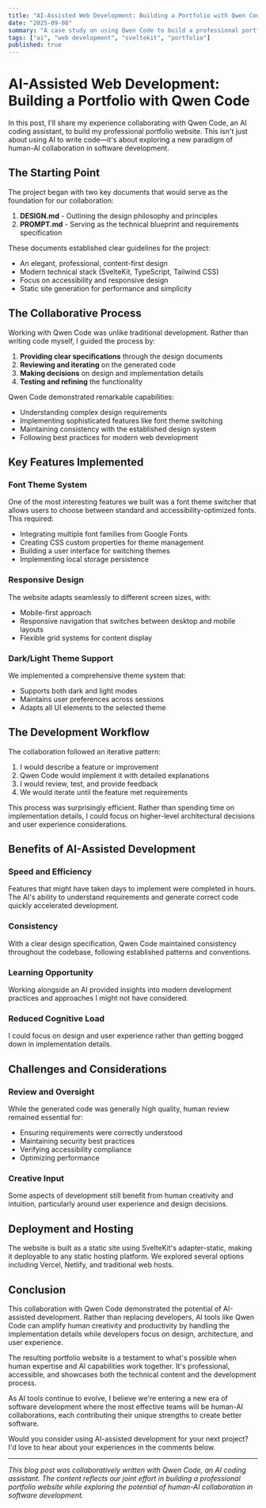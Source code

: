 ```yaml
---
title: "AI-Assisted Web Development: Building a Portfolio with Qwen Code"
date: "2025-09-08"
summary: "A case study on using Qwen Code to build a professional portfolio website from design documents, showcasing the potential of AI-assisted development."
tags: ["ai", "web development", "sveltekit", "portfolio"]
published: true
---
```


# AI-Assisted Web Development: Building a Portfolio with Qwen Code

In this post, I'll share my experience collaborating with Qwen Code, an AI coding assistant, to build my professional portfolio website. This isn't just about using AI to write code—it's about exploring a new paradigm of human-AI collaboration in software development.

## The Starting Point

The project began with two key documents that would serve as the foundation for our collaboration:

1. **DESIGN.md** - Outlining the design philosophy and principles
2. **PROMPT.md** - Serving as the technical blueprint and requirements specification

These documents established clear guidelines for the project:
- An elegant, professional, content-first design
- Modern technical stack (SvelteKit, TypeScript, Tailwind CSS)
- Focus on accessibility and responsive design
- Static site generation for performance and simplicity

## The Collaborative Process

Working with Qwen Code was unlike traditional development. Rather than writing code myself, I guided the process by:

1. **Providing clear specifications** through the design documents
2. **Reviewing and iterating** on the generated code
3. **Making decisions** on design and implementation details
4. **Testing and refining** the functionality

Qwen Code demonstrated remarkable capabilities:
- Understanding complex design requirements
- Implementing sophisticated features like font theme switching
- Maintaining consistency with the established design system
- Following best practices for modern web development

## Key Features Implemented

### Font Theme System
One of the most interesting features we built was a font theme switcher that allows users to choose between standard and accessibility-optimized fonts. This required:

- Integrating multiple font families from Google Fonts
- Creating CSS custom properties for theme management
- Building a user interface for switching themes
- Implementing local storage persistence

### Responsive Design
The website adapts seamlessly to different screen sizes, with:
- Mobile-first approach
- Responsive navigation that switches between desktop and mobile layouts
- Flexible grid systems for content display

### Dark/Light Theme Support
We implemented a comprehensive theme system that:
- Supports both dark and light modes
- Maintains user preferences across sessions
- Adapts all UI elements to the selected theme

## The Development Workflow

The collaboration followed an iterative pattern:
1. I would describe a feature or improvement
2. Qwen Code would implement it with detailed explanations
3. I would review, test, and provide feedback
4. We would iterate until the feature met requirements

This process was surprisingly efficient. Rather than spending time on implementation details, I could focus on higher-level architectural decisions and user experience considerations.

## Benefits of AI-Assisted Development

### Speed and Efficiency
Features that might have taken days to implement were completed in hours. The AI's ability to understand requirements and generate correct code quickly accelerated development.

### Consistency
With a clear design specification, Qwen Code maintained consistency throughout the codebase, following established patterns and conventions.

### Learning Opportunity
Working alongside an AI provided insights into modern development practices and approaches I might not have considered.

### Reduced Cognitive Load
I could focus on design and user experience rather than getting bogged down in implementation details.

## Challenges and Considerations

### Review and Oversight
While the generated code was generally high quality, human review remained essential for:
- Ensuring requirements were correctly understood
- Maintaining security best practices
- Verifying accessibility compliance
- Optimizing performance

### Creative Input
Some aspects of development still benefit from human creativity and intuition, particularly around user experience and design decisions.

## Deployment and Hosting

The website is built as a static site using SvelteKit's adapter-static, making it deployable to any static hosting platform. We explored several options including Vercel, Netlify, and traditional web hosts.

## Conclusion

This collaboration with Qwen Code demonstrated the potential of AI-assisted development. Rather than replacing developers, AI tools like Qwen Code can amplify human creativity and productivity by handling the implementation details while developers focus on design, architecture, and user experience.

The resulting portfolio website is a testament to what's possible when human expertise and AI capabilities work together. It's professional, accessible, and showcases both the technical content and the development process.

As AI tools continue to evolve, I believe we're entering a new era of software development where the most effective teams will be human-AI collaborations, each contributing their unique strengths to create better software.

Would you consider using AI-assisted development for your next project? I'd love to hear about your experiences in the comments below.

---

*This blog post was collaboratively written with Qwen Code, an AI coding assistant. The content reflects our joint effort in building a professional portfolio website while exploring the potential of human-AI collaboration in software development.*